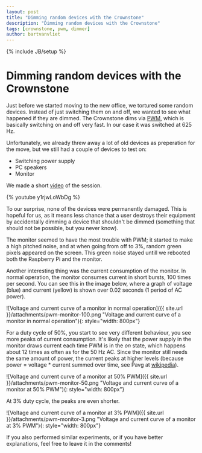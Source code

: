 ```yaml
---
layout: post
title: "Dimming random devices with the Crownstone"
description: "Dimming random devices with the Crownstone"
tags: [crownstone, pwm, dimmer]
author: bartvanvliet
---
```

{% include JB/setup %}

# Dimming random devices with the Crownstone

Just before we started moving to the new office, we tortured some random devices. Instead of just switching them on and off, we wanted to see what happened if they are dimmed. The Crownstone dims via [PWM](https://www.arduino.cc/en/Tutorial/PWM), which is basically switching on and off very fast. In our case it was switched at 625 Hz.

Unfortunately, we already threw away a lot of old devices as preperation for the move, but we still had a couple of devices to test on:

- Switching power supply
- PC speakers
- Monitor

We made a short [video](https://youtu.be/y1rjwLoWbDg) of the session.

{% youtube y1rjwLoWbDg %}

To our surprise, none of the devices were permanently damaged. This is hopeful for us, as it means less chance that a user destroys their equipment by accidentally dimming a device that shouldn't be dimmed (something that should not be possible, but you never know).

The monitor seemed to have the most trouble with PWM; it started to make a high pitched noise, and at when going from off to 3%, random green pixels appeared on the screen. This green noise stayed untill we rebooted both the Raspberry Pi and the monitor.

Another interesting thing was the current consumption of the monitor. In normal operation, the monitor consumes current in short bursts, 100 times per second. You can see this in the image below, where a graph of voltage (blue) and current (yellow) is shown over 0.02 seconds (1 period of AC power).

![Voltage and current curve of a monitor in normal operation]({{ site.url }}/attachments/pwm-monitor-100.png "Voltage and current curve of a monitor in normal operation"){: style="width: 800px"}

For a duty cycle of 50%, you start to see very different behaviour, you see more peaks of current consumption. It's likely that the power supply in the monitor draws current each time PWM is in the *on* state, which happens about 12 times as often as for the 50 Hz AC.
Since the monitor still needs the same amount of power, the current peaks at higher levels (because power = voltage * current summed over time, see Pavg at [wikipedia](https://en.wikipedia.org/wiki/AC_power#Real_number_formulas)).

![Voltage and current curve of a monitor at 50% PWM]({{ site.url }}/attachments/pwm-monitor-50.png "Voltage and current curve of a monitor at 50% PWM"){: style="width: 800px"}

At 3% duty cycle, the peaks are even shorter.

![Voltage and current curve of a monitor at 3% PWM]({{ site.url }}/attachments/pwm-monitor-3.png "Voltage and current curve of a monitor at 3% PWM"){: style="width: 800px"}

If you also performed similar experiments, or if you have better explanations, feel free to leave it in the comments!

